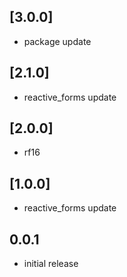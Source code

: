 ## [3.0.0]

- package update

## [2.1.0]

- reactive_forms update

## [2.0.0]

- rf16

## [1.0.0]

- reactive_forms update

## 0.0.1

- initial release
